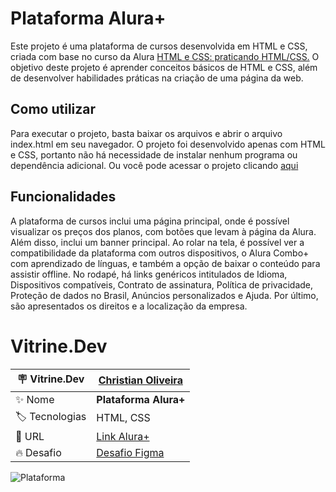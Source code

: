 <h1> Plataforma Alura+ </h1>

Este projeto é uma plataforma de cursos desenvolvida em HTML e CSS, criada com base no curso da Alura <a href="https://cursos.alura.com.br/course/html-css-praticando-html-css">HTML e CSS: praticando HTML/CSS.</a> O objetivo deste projeto é aprender conceitos básicos de HTML e CSS, além de desenvolver habilidades práticas na criação de uma página da web. 

## Como utilizar
Para executar o projeto, basta baixar os arquivos e abrir o arquivo index.html em seu navegador. O projeto foi desenvolvido apenas com HTML e CSS, portanto não há necessidade de instalar nenhum programa ou dependência adicional. Ou você pode acessar o projeto clicando <a href="https://christianduhp.github.io/plataforma-aluraplus/">aqui</a>

## Funcionalidades
A plataforma de cursos inclui uma página principal, onde é possível visualizar os preços dos planos, com botões que levam à página da Alura. Além disso, inclui um banner principal. Ao rolar na tela, é possível ver a compatibilidade da plataforma com outros dispositivos, o Alura Combo+ com aprendizado de línguas, e também a opção de baixar o conteúdo para assistir offline. No rodapé, há links genéricos intitulados de Idioma, Dispositivos compatíveis, Contrato de assinatura, Política de privacidade, Proteção de dados no Brasil, Anúncios personalizados e Ajuda. Por último, são apresentados os direitos e a localização da empresa.

# Vitrine.Dev

| :placard: Vitrine.Dev |<a href="https://cursos.alura.com.br/vitrinedev/christianoliver">Christian Oliveira</a> |
| -------------  | --- |
| :sparkles: Nome        | **Plataforma Alura+**
| :label: Tecnologias | HTML, CSS
| :rocket: URL         |<a href="https://christianduhp.github.io/plataforma-aluraplus/">Link Alura+</a>
| :fire: Desafio     |<a href="https://www.figma.com/file/tFDVyNuKhrT2G03k2dCstW/Alura-Plus---Layout">Desafio Figma</a> 

![Plataforma](https://user-images.githubusercontent.com/85292359/220916260-74e8341b-ada9-488e-b90a-931484d91726.jpg#vitrinedev)

